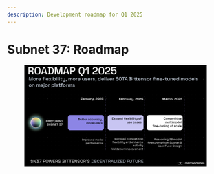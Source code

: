 ```yaml
---
description: Development roadmap for Q1 2025
---
```


# Subnet 37: Roadmap

<figure><img src="../../.gitbook/assets/Screenshot 2025-03-05 at 18.29.19.png" alt=""><figcaption></figcaption></figure>
